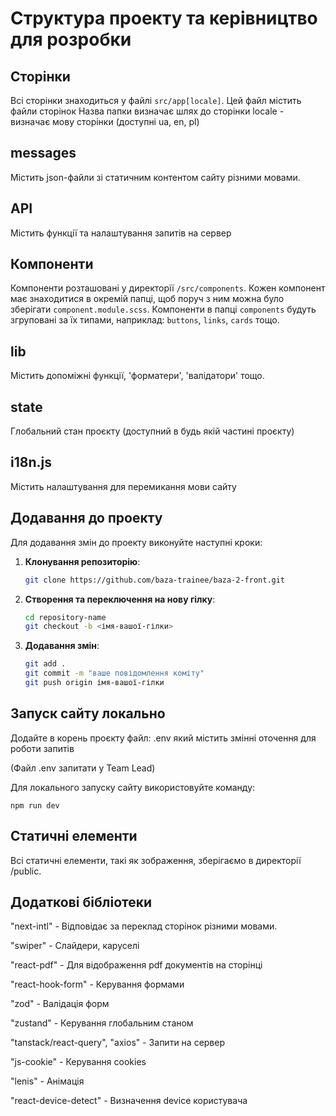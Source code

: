 # Структура проекту та керівництво для розробки

## Сторінки

Всі сторінки знаходиться у файлі `src/app[locale]`. Цей файл містить файли сторінок
Назва папки визначає шлях до сторінки
locale - визначає мову сторінки (доступні ua, en, pl)

## messages

Містить json-файли зі статичним контентом сайту різними мовами.

## API

Містить функції та налаштування запитів на сервер

## Компоненти

Компоненти розташовані у директорії `/src/components`. Кожен компонент має знаходитися в окремій папці, щоб поруч з ним можна було зберігати `component.module.scss`. Компоненти в папці `components` будуть згруповані за їх типами, наприклад: `buttons`, `links`, `cards` тощо.

## lib

Містить допоміжні функції, 'форматери', 'валідатори' тощо.

## state

Глобальний стан проєкту (доступний в будь якій частині проєкту)

## i18n.js

Містить налаштування для перемикання мови сайту

## Додавання до проекту

Для додавання змін до проекту виконуйте наступні кроки:

1. **Клонування репозиторію**:

   ```bash
   git clone https://github.com/baza-trainee/baza-2-front.git

   ```

2. **Створення та переключення на нову гілку**:
   ```bash
   cd repository-name
   git checkout -b <імя-вашої-гілки>
   ```
3. **Додавання змін**:
   ```bash
   git add .
   git commit -m "ваше повідомлення коміту"
   git push origin імя-вашої-гілки
   ```

## Запуск сайту локально

Додайте в корень проєкту файл: .env який містить змінні оточення для роботи запитів 

(Файл .env запитати у Team Lead)

Для локального запуску сайту використовуйте команду:

```
npm run dev
```

## Статичні елементи

Всі статичні елементи, такі як зображення, зберігаємо в директорії /public.

## Додаткові бібліотеки

"next-intl" - Відповідає за переклад сторінок різними мовами.

"swiper" - Слайдери, каруселі

"react-pdf" - Для відображення pdf документів на сторінці

"react-hook-form" - Керування формами

"zod" - Валідація форм

"zustand" - Керування глобальним станом

"tanstack/react-query", "axios" - Запити на сервер

"js-cookie" - Керування cookies

"lenis" - Анімація

"react-device-detect" - Визначення device користувача